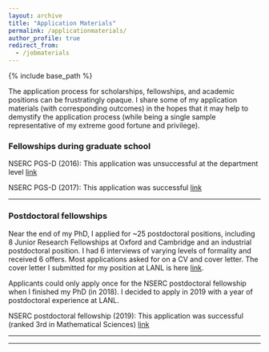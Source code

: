```yaml
---
layout: archive
title: "Application Materials"
permalink: /applicationmaterials/
author_profile: true
redirect_from:
  - /jobmaterials
---
```


{% include base_path %}

The application process for scholarships, fellowships, and academic positions can be frustratingly opaque. I share some of my application materials (with corresponding outcomes) in the hopes that it may help to demystify the application process (while being a single sample representative of my extreme good fortune and privilege).

### Fellowships during graduate school

NSERC PGS-D (2016): This application was unsuccessful at the department level [link](https://ttcassid.github.io/files/Application_Materials/PGSD_Application_2016.pdf)

NSERC PGS-D (2017): This application was successful [link](https://ttcassid.github.io/files/Application_Materials/NSERCPGSDTylerCassidyApplication2017.pdf)

----

  
### Postdoctoral fellowships 

Near the end of my PhD, I applied for ~25 postdoctoral positions, including 8 Junior Research Fellowships at Oxford and Cambridge and an industrial postdoctoral position. I had 6 interviews of varying levels of formality and received 6 offers. Most applications asked for on a CV and cover letter. The cover letter I submitted for my position at LANL is here [link](https://ttcassid.github.io/files/Application_Materials/LosAlamosStatementOfInterest.pdf).

Applicants could only apply once for the NSERC postdoctoral fellowship when I finished my PhD (in 2018). I decided to apply in 2019 with a year of postdoctoral experience at LANL.

NSERC postdoctoral fellowship (2019): This application was successful (ranked 3rd in Mathematical Sciences) [link](https://ttcassid.github.io/files/Application_Materials/NSERCPDF_TotalApplication.pdf)

----

<!---  
### Academic and Industrial Job Search

In 2020, I applied to 6 tenure track positions, primarily at research institutions in Canada, and had 1 Skype interview for an academic position. I withdrew from that search to take an industrial research position.

2020 Research statement: [link](https://ttcassid.github.io/files/Application_Materials/ResearchStatement_2020.pdf)

2020 Teaching statement: [link](https://ttcassid.github.io/files/Application_Materials/TeachingStatement_2020.pdf)

The application for my industrial position only required a cover letter [link](https://ttcassid.github.io/files/Application_Materials/Pfizer_Cover_Letter.pdf)

In 2021, I applied to 19 tenure track positions, 10 at primary undergraduate institutions and 9 at research institutions, starting late in the application cycle. I had 5 interviews and received 2 offers. I withdrew from 3 interviews to take my current position. I only interviewed at Mathematical Biology specific positions. 

2021 Research statement: [link](https://ttcassid.github.io/files/Application_Materials/ResearchStatement_2021_V1.pdf)

2021 Teaching statement: [link](https://ttcassid.github.io/files/Application_Materials/TeachingStatement_2021.pdf)

--->

----

  